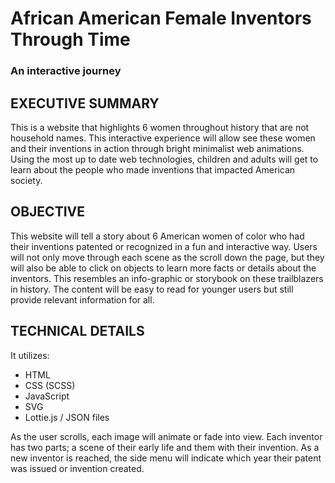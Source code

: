 # African American Female Inventors Through Time
### An interactive journey

## EXECUTIVE SUMMARY

This is a website that highlights 6 women throughout history that are not household names. This interactive experience will allow see these women and their inventions in action through bright minimalist web animations. Using the most up to date web technologies, children and adults will get to learn about the people who made inventions that impacted American society.

## OBJECTIVE

This website will tell a story about 6 American women of color who had their inventions patented or recognized in a fun and interactive way. Users will not only move through each scene as the scroll down the page, but they will also be able to click on objects to learn more facts or details about the inventors. This resembles an info-graphic or storybook on these trailblazers in history. The content will be easy to read for younger users but still provide relevant information for all.

## TECHNICAL DETAILS

It utilizes:
- HTML
- CSS (SCSS)
- JavaScript
- SVG
- Lottie.js / JSON files

As the user scrolls, each image will animate or fade into view. Each inventor has two parts; a scene of their early life and them with their invention. As a new inventor is reached, the side menu will indicate which year their patent was issued or invention created.

